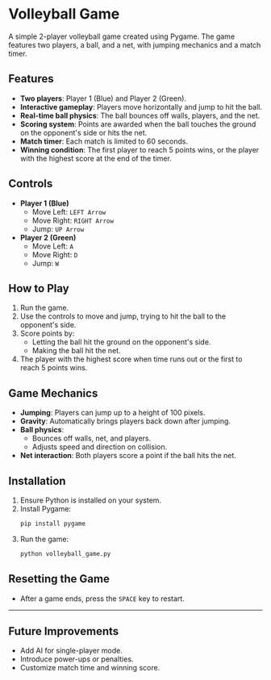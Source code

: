 # Volleyball Game

A simple 2-player volleyball game created using Pygame. The game features two players, a ball, and a net, with jumping mechanics and a match timer.



## Features
- **Two players**: Player 1 (Blue) and Player 2 (Green).
- **Interactive gameplay**: Players move horizontally and jump to hit the ball.
- **Real-time ball physics**: The ball bounces off walls, players, and the net.
- **Scoring system**: Points are awarded when the ball touches the ground on the opponent's side or hits the net.
- **Match timer**: Each match is limited to 60 seconds.
- **Winning condition**: The first player to reach 5 points wins, or the player with the highest score at the end of the timer.



## Controls
- **Player 1 (Blue)**
  - Move Left: `LEFT Arrow`
  - Move Right: `RIGHT Arrow`
  - Jump: `UP Arrow`
- **Player 2 (Green)**
  - Move Left: `A`
  - Move Right: `D`
  - Jump: `W`



## How to Play
1. Run the game.
2. Use the controls to move and jump, trying to hit the ball to the opponent's side.
3. Score points by:
   - Letting the ball hit the ground on the opponent's side.
   - Making the ball hit the net.
4. The player with the highest score when time runs out or the first to reach 5 points wins.



## Game Mechanics
- **Jumping**: Players can jump up to a height of 100 pixels.
- **Gravity**: Automatically brings players back down after jumping.
- **Ball physics**: 
  - Bounces off walls, net, and players.
  - Adjusts speed and direction on collision.
- **Net interaction**: Both players score a point if the ball hits the net.



## Installation
1. Ensure Python is installed on your system.
2. Install Pygame:
   ```bash
   pip install pygame
   ```
3. Run the game:
   ```bash
   python volleyball_game.py
   ```



## Resetting the Game
- After a game ends, press the `SPACE` key to restart.

---

## Future Improvements
- Add AI for single-player mode.
- Introduce power-ups or penalties.
- Customize match time and winning score.
